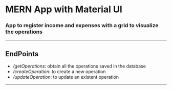 # MERN App with Material UI

### App to register income and expenses with a grid to visualize the operations

* * *

## EndPoints

- */getOperations*: obtain all the operations saved in the database
- */createOperation*: to create a new operation 
- */updateOperation*: to update an existent operation

* * *


